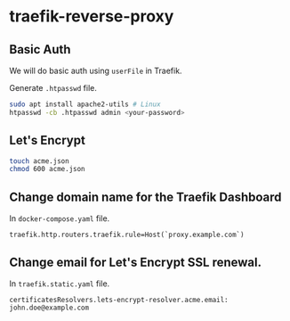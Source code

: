 # traefik-reverse-proxy

## Basic Auth

We will do basic auth using `userFile` in Traefik.

Generate `.htpasswd` file.

```bash
sudo apt install apache2-utils # Linux
htpasswd -cb .htpasswd admin <your-password>
```

## Let's Encrypt

```bash
touch acme.json
chmod 600 acme.json
```

## Change domain name for the Traefik Dashboard

In `docker-compose.yaml` file.

```
traefik.http.routers.traefik.rule=Host(`proxy.example.com`)
```

## Change email for Let's Encrypt SSL renewal.

In `traefik.static.yaml` file.

```
certificatesResolvers.lets-encrypt-resolver.acme.email: john.doe@example.com
```
